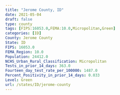 ```yaml
---
title: "Jerome County, ID"
date: 2021-05-04
draft: false
type: county
tags: [FIPS:16053.0,FEMA:10.0,Micropolitan,Green]
categories: [ID]
County: Jerome County
State: ID
FIPS: 16053.0
FEMA_Region: 10.0
Population: 24412.0
NCHS_Urban_Rural_Classification: Micropolitan
Tests_in_prior_14_days: 363.0
Fourteen_day_test_rate_per_100000: 1487.0
Percent_Positivity_in_prior_14_days: 0.033
Level: Green
url: /states/ID/jerome-county
---
```



